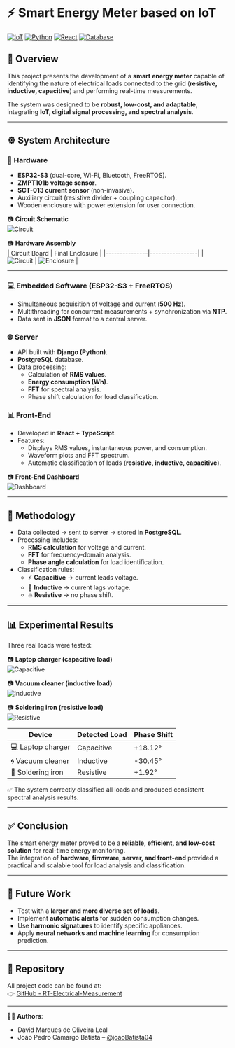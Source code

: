 # ⚡ Smart Energy Meter based on IoT

[![IoT](https://img.shields.io/badge/IoT-ESP32--S3-blue)]()
[![Python](https://img.shields.io/badge/Backend-Python%20%7C%20Django-green)]()
[![React](https://img.shields.io/badge/Frontend-React%20%7C%20TypeScript-blueviolet)]()
[![Database](https://img.shields.io/badge/Database-PostgreSQL-lightgrey)]()

## 📌 Overview
This project presents the development of a **smart energy meter** capable of identifying the nature of electrical loads connected to the grid (**resistive, inductive, capacitive**) and performing real-time measurements.  

The system was designed to be **robust, low-cost, and adaptable**, integrating **IoT, digital signal processing, and spectral analysis**.

---

## ⚙️ System Architecture

### 🔧 Hardware
- **ESP32-S3** (dual-core, Wi-Fi, Bluetooth, FreeRTOS).
- **ZMPT101b voltage sensor**.
- **SCT-013 current sensor** (non-invasive).
- Auxiliary circuit (resistive divider + coupling capacitor).
- Wooden enclosure with power extension for user connection.

📷 **Circuit Schematic**  
![Circuit](docs/img/figura1_circuito.png)

📷 **Hardware Assembly**  
| Circuit Board | Final Enclosure |
|---------------|-----------------|
| ![Circuit](docs/img/figura2a_circuito.png) | ![Enclosure](docs/img/figura2b_invólucro.png) |

---

### 💻 Embedded Software (ESP32-S3 + FreeRTOS)
- Simultaneous acquisition of voltage and current (**500 Hz**).
- Multithreading for concurrent measurements + synchronization via **NTP**.
- Data sent in **JSON** format to a central server.

### 🌐 Server
- API built with **Django (Python)**.
- **PostgreSQL** database.
- Data processing:
  - Calculation of **RMS values**.
  - **Energy consumption (Wh)**.
  - **FFT** for spectral analysis.
  - Phase shift calculation for load classification.

### 📊 Front-End
- Developed in **React + TypeScript**.
- Features:
  - Displays RMS values, instantaneous power, and consumption.
  - Waveform plots and FFT spectrum.
  - Automatic classification of loads (**resistive, inductive, capacitive**).

📷 **Front-End Dashboard**  
![Dashboard](docs/img/figura3_frontend.png)

---

## 🔬 Methodology
- Data collected → sent to server → stored in **PostgreSQL**.
- Processing includes:
  - **RMS calculation** for voltage and current.
  - **FFT** for frequency-domain analysis.
  - **Phase angle calculation** for load identification.
- Classification rules:
  - ⚡ **Capacitive** → current leads voltage.  
  - 🔩 **Inductive** → current lags voltage.  
  - 🔥 **Resistive** → no phase shift.  

---

## 📊 Experimental Results
Three real loads were tested:

📷 **Laptop charger (capacitive load)**  
![Capacitive](docs/img/figura4_capacitiva.png)

📷 **Vacuum cleaner (inductive load)**  
![Inductive](docs/img/figura5_indutiva.png)

📷 **Soldering iron (resistive load)**  
![Resistive](docs/img/figura6_resistiva.png)

| Device             | Detected Load | Phase Shift |
|--------------------|---------------|-------------|
| 💻 Laptop charger  | Capacitive    | +18.12°     |
| 🌀 Vacuum cleaner  | Inductive     | -30.45°     |
| 🔧 Soldering iron  | Resistive     | +1.92°      |

✅ The system correctly classified all loads and produced consistent spectral analysis results.  

---

## ✅ Conclusion
The smart energy meter proved to be a **reliable, efficient, and low-cost solution** for real-time energy monitoring.  
The integration of **hardware, firmware, server, and front-end** provided a practical and scalable tool for load analysis and classification.

---

## 🚀 Future Work
- Test with a **larger and more diverse set of loads**.  
- Implement **automatic alerts** for sudden consumption changes.  
- Use **harmonic signatures** to identify specific appliances.  
- Apply **neural networks and machine learning** for consumption prediction.  

---

## 📂 Repository
All project code can be found at:  
👉 [GitHub - RT-Electrical-Measurement](https://github.com/joaoBatista04/RT-Electrical-Measurement)

---

👨‍💻 **Authors**:  
- David Marques de Oliveira Leal  
- João Pedro Camargo Batista – [@joaoBatista04](https://github.com/joaoBatista04)  
